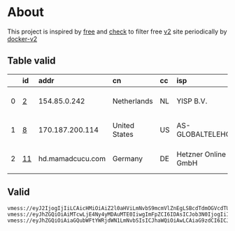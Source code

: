 
# About

This project is inspired by [free](https://github.com/freefq/free) and [check](https://github.com/yeahwu/check) to filter free [v2](https://github.com/v2fly/v2ray-core) site periodically by [docker-v2](https://hub.docker.com/r/v2ray/official)

    

## Table valid
|    | id                   | addr             | cn            | cc   | isp                 | ip                    | chatgpt          |
|---:|:---------------------|:-----------------|:--------------|:-----|:--------------------|:----------------------|:-----------------|
|  0 | [2](config/2.json)   | 154.85.0.242     | Netherlands   | NL   | YISP B.V.           | 154.84.1.145          | Yes (Region: NL) |
|  1 | [8](config/8.json)   | 170.187.200.114  | United States | US   | AS-GLOBALTELEHOST   | 169.197.141.187       | Yes (Region: US) |
|  2 | [11](config/11.json) | hd.mamadcucu.com | Germany       | DE   | Hetzner Online GmbH | 2a01:4f8:c010:7495::1 | Yes (Region: DE) |

## Valid
```
vmess://eyJ2IjogIjIiLCAicHMiOiAiZ2l0aHViLmNvbS9mcmVlZnEgLSBcdTdmOGVcdTU2ZmRDbG91ZGlubm92YXRpb25cdTY1NzBcdTYzNmVcdTRlMmRcdTVmYzMgMiIsICJhZGQiOiAiMTU0Ljg1LjAuMjQyIiwgInBvcnQiOiAiNDUzNjIiLCAiaWQiOiAiNmU3OWVlYTQtNWY3Mi00NjgzLWFkMGUtNTMzOWYwMTM0MjFiIiwgImFpZCI6ICI2NCIsICJzY3kiOiAiYXV0byIsICJuZXQiOiAidGNwIiwgInR5cGUiOiAibm9uZSIsICJob3N0IjogIiIsICJwYXRoIjogIiIsICJ0bHMiOiAiIiwgInNuaSI6ICIiLCAiYWxwbiI6ICIifQ==
vmess://eyJhZGQiOiAiMTcwLjE4Ny4yMDAuMTE0IiwgImFpZCI6IDAsICJob3N0IjogIiIsICJpZCI6ICI5MjcwOTRkMy1kNjc4LTQ3NjMtODU5MS1lMjQwZDBiY2FlODciLCAibmV0IjogIndzIiwgInBhdGgiOiAiL2NoYXQiLCAicG9ydCI6IDQ0MywgInBzIjogImdpdGh1Yi5jb20vZnJlZWZxIC0gXHU3ZjhlXHU1NmZkICA4IiwgInRscyI6ICJ0bHMiLCAidHlwZSI6ICJhdXRvIiwgInNlY3VyaXR5IjogImF1dG8iLCAic2tpcC1jZXJ0LXZlcmlmeSI6IHRydWUsICJzbmkiOiAiIn0=
vmess://eyJhZGQiOiAiaGQubWFtYWRjdWN1LmNvbSIsICJhaWQiOiAwLCAiaG9zdCI6ICJoNC5tYW1hZGN1Y3UuY29tIiwgImlkIjogIjhlZDlhZWMyLWUwMmUtNGEyNy1mZTAyLWMzZTIwNDUyZTRjNyIsICJuZXQiOiAid3MiLCAicGF0aCI6ICIvIiwgInBvcnQiOiAyMDUyLCAicHMiOiAiZ2l0aHViLmNvbS9mcmVlZnEgLSBcdTdmOGVcdTU2ZmRDbG91ZEZsYXJlXHU1MTZjXHU1M2Y4Q0ROXHU4MjgyXHU3MGI5IDExIiwgInNlY3VyaXR5IjogImF1dG8iLCAic2tpcC1jZXJ0LXZlcmlmeSI6IHRydWUsICJzbmkiOiAiIiwgInRscyI6ICIiLCAidHlwZSI6ICJhdXRvIn0=
```

